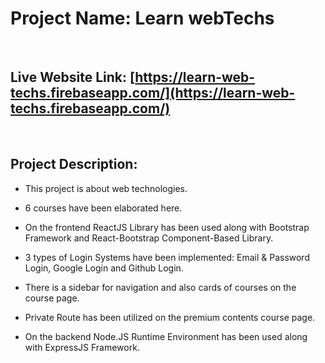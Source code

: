 # Project Name: Learn webTechs

<br>

## Live Website Link: [https://learn-web-techs.firebaseapp.com/](https://learn-web-techs.firebaseapp.com/)

<br>

## Project Description:

* This project is about web technologies.

* 6 courses have been elaborated here.

* On the frontend ReactJS Library has been used along with Bootstrap Framework and React-Bootstrap Component-Based Library.

* 3 types of Login Systems have been implemented: Email & Password Login, Google Login and Github Login.

* There is a sidebar for navigation and also cards of courses on the course page.

* Private Route has been utilized on the premium contents course page.

* On the backend Node.JS Runtime Environment has been used along with ExpressJS Framework.


